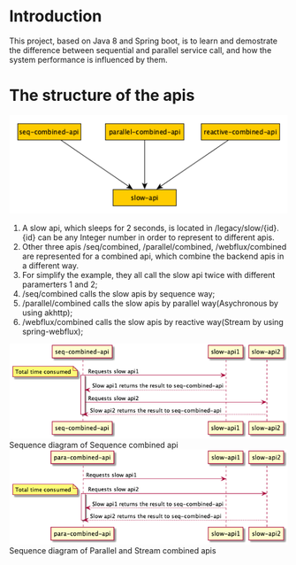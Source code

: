 # Introduction
This project, based on Java 8 and Spring boot, is to learn and demostrate the difference between sequential and parallel service call, and how the system performance is influenced by them.

# The structure of the apis

<img src="./src/docs/images/overall.png"/>

1. A slow api, which sleeps for 2 seconds, is located in /legacy/slow/{id}. {id} can be any Integer number in order to represent to different apis.
2. Other three apis /seq/combined, /parallel/combined, /webflux/combined are represented for a combined api, which combine the backend apis in a different way.
  1. For simplify the example, they all call the slow api twice with different paramerters 1 and 2;
  2. /seq/combined calls the slow apis by sequence way;
  3. /parallel/combined calls the slow apis by parallel way(Asychronous by using akhttp);
  4. /webflux/combined calls the slow apis by reactive way(Stream by using spring-webflux);

<img src="src/docs/uml/seq.png"/>
Sequence diagram of Sequence combined api

<img src="src/docs/uml/parallel-stream.png"/>
Sequence diagram of Parallel and Stream combined apis